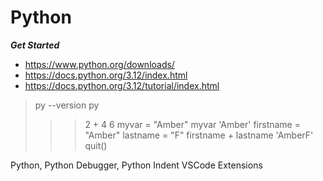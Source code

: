# Python

***Get Started***
- https://www.python.org/downloads/
- https://docs.python.org/3.12/index.html
- https://docs.python.org/3.12/tutorial/index.html

> py --version
> py
>>> 2 + 4
6
>>> myvar = "Amber"
>>> myvar
'Amber'
>>> firstname = "Amber"
>>> lastname = "F"
>>> firstname + lastname
'AmberF'
>>> quit()

Python, Python Debugger, Python Indent VSCode Extensions
